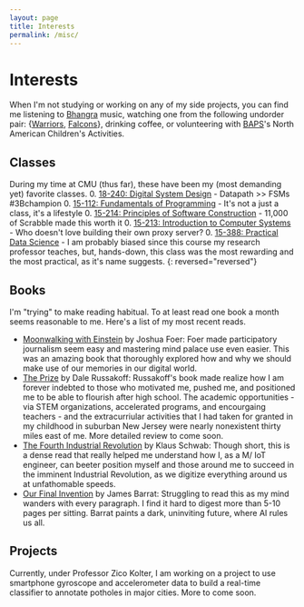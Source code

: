 ```yaml
---
layout: page
title: Interests
permalink: /misc/
---
```


# Interests
When I'm not studying or working on any of my side projects, you can find me listening to [Bhangra] music, watching one from the following undorder pair: {[Warriors], [Falcons]}, drinking coffee, or volunteering with [BAPS]'s North American Children's Activities.

[Bhangra]: https://open.spotify.com/user/22hduc4qv55hxsvzazraxxfki/playlist/5O1CoGLu8lbsgtLPpus0QK
[Warriors]: http://www.nba.com/warriors
[Falcons]: http://www.atlantafalcons.com
[BAPS]: http://www.baps.org


## Classes
During my time at CMU (thus far), these have been my (most demanding yet) favorite classes.
0. [18-240: Digital System Design] - Datapath >> FSMs #3Bchampion
0. [15-112: Fundamentals of Programming] - It's not a just a class, it's a lifestyle
0. [15-214: Principles of Software Construction] - 11,000 of Scrabble made this worth it
0. [15-213: Introduction to Computer Systems] - Who doesn't love building their own proxy server?
0. [15-388: Practical Data Science] - I am probably biased since this course my research professor teaches, but, hands-down, this class was the most rewarding and the most practical, as it's name suggests.
{: reversed="reversed"}


## Books
I'm "trying" to make reading habitual. To at least read one book a month seems reasonable to me. Here's a list of my most recent reads.
* [Moonwalking with Einstein] by Joshua Foer: Foer made participatory journalism seem easy and mastering mind palace use even easier. This was an amazing book that thoroughly explored how and why we should make use of our memories in our digital world. <br />
* [The Prize] by Dale Russakoff: Russakoff's book made realize how I am forever indebted to those who motivated me, pushed me, and positioned me to be able to flourish after high school. The academic opportunities - via STEM organizations, accelerated programs, and encourgaing teachers - and the extracurriular activities that I had taken for granted in my childhood in suburban New Jersey were nearly nonexistent thirty miles east of me. More detailed review to come soon. <br />
* [The Fourth Industrial Revolution] by Klaus Schwab: Though short, this is a dense read that really helped me understand how I, as a M/ IoT engineer, can beeter position myself and those around me to succeed in the imminent Industrial Revolution, as we digitize everything around us at unfathomable speeds. <br />
* [Our Final Invention] by James Barrat: Struggling to read this as my mind wanders with every paragraph. I find it hard to digest more than 5-10 pages per sitting. Barrat paints a dark, uninviting future, where AI rules us all.


## Projects
Currently, under Professor Zico Kolter, I am working on a project to use smartphone gyroscope and accelerometer data to build a real-time classifier to annotate potholes in major cities. More to come soon.

[15-388: Practical Data Science]: http://www.datasciencecourse.org
[15-213: Introduction to Computer Systems]: http://www.cs.cmu.edu/~./213/
[15-214: Principles of Software Construction]: https://www.cs.cmu.edu/~ckaestne/15214/s2017/
[18-240: Digital System Design]: https://www.ece.cmu.edu/courses/items/18240.html
[15-112: Fundamentals of Programming]: https://www.cs.cmu.edu/~112/
[Moonwalking with Einstein]: http://joshuafoer.com/moonwalking-with-einstein/
[The Prize]: https://www.theatlantic.com/education/archive/2015/09/the-prize-book-review/406579/
[The Fourth Industrial Revolution]: https://www.weforum.org/about/the-fourth-industrial-revolution-by-klaus-schwab
[Our Final Invention]: http://www.jamesbarrat.com/
